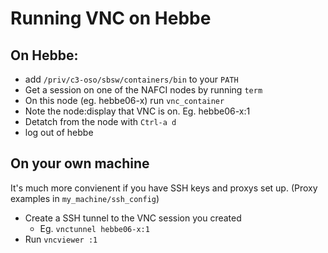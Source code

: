 # Running VNC on Hebbe

## On Hebbe:
- add `/priv/c3-oso/sbsw/containers/bin` to your `PATH`
- Get a session on one of the NAFCI nodes by running `term`
- On this node (eg. hebbe06-x) run `vnc_container`
- Note the node:display that VNC is on. Eg. hebbe06-x:1
- Detatch from the node with `Ctrl-a d`
- log out of hebbe

## On your own machine
It's much more convienent if you have SSH keys and proxys
set up. (Proxy examples in `my_machine/ssh_config`)

- Create a SSH tunnel to the VNC session you created
  * Eg. `vnctunnel hebbe06-x:1`
- Run `vncviewer :1`
